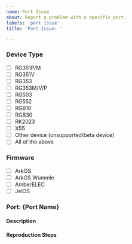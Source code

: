 ```yaml
---
name: Port Issue
about: Report a problem with a specific port.
labels: 'port issue'
title: 'Port Issue: '

---
```


### Device Type
<!--
The device(s) you were using when you encountered the problem. Check all that apply or if the problem occurs on all devices, check "all of the above".
-->
* [ ] RG351P/M
* [ ] RG351V
* [ ] RG353
* [ ] RG353M/V/P
* [ ] RG503
* [ ] RG552
* [ ] RGB10
* [ ] RGB30
* [ ] RK2023
* [ ] X55
* [ ] Other device (unsupported/beta device)
* [ ] All of the above

### Firmware
<!--
The firmware you were using when you encountered the problem. If known, add version info.
-->
* [ ] ArkOS
* [ ] ArkOS Wummle
* [ ] AmberELEC
* [ ] JelOS

### Port: {Port Name}
#### Description
<!--
Describe the problem you encountered.
-->

#### Reproduction Steps
<!--
List steps to reproduce the problem.
-->
